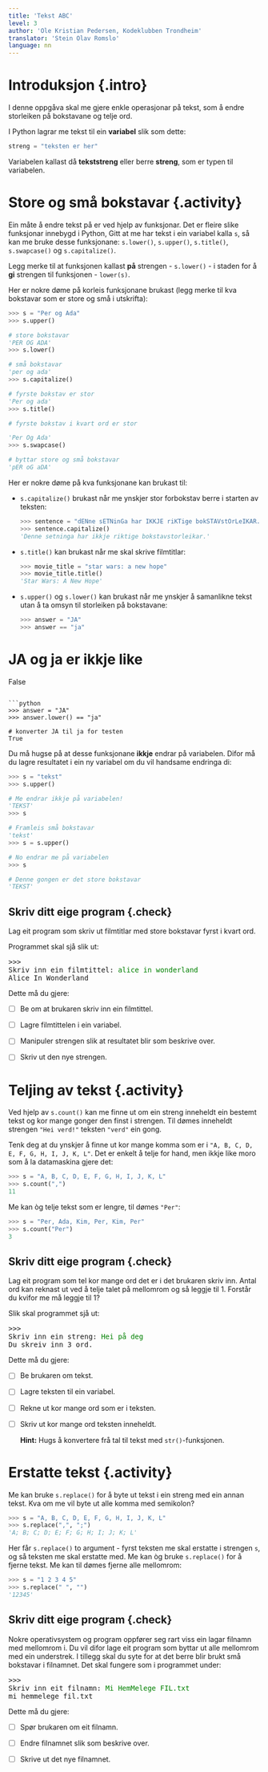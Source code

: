 ```yaml
---
title: 'Tekst ABC'
level: 3
author: 'Ole Kristian Pedersen, Kodeklubben Trondheim'
translator: 'Stein Olav Romslo'
language: nn
---
```



# Introduksjon {.intro}

I denne oppgåva skal me gjere enkle operasjonar på tekst, som å endre storleiken
på bokstavane og telje ord.

I Python lagrar me tekst til ein **variabel** slik som dette:

```python
streng = "teksten er her"
```

Variabelen kallast då **tekststreng** eller berre **streng**, som er typen til
variabelen.


# Store og små bokstavar {.activity}

Ein måte å endre tekst på er ved hjelp av funksjonar. Det er fleire slike
funksjonar innebygd i Python, Gitt at me har tekst i ein variabel kalla `s`, så
kan me bruke desse funksjonane: `s.lower()`, `s.upper()`, `s.title()`,
`s.swapcase()` og `s.capitalize()`.

Legg merke til at funksjonen kallast **på** strengen - `s.lower()` - i staden
for å **gi** strengen til funksjonen - `lower(s)`.

Her er nokre døme på korleis funksjonane brukast (legg merke til kva bokstavar
som er store og små i utskrifta):

```python
>>> s = "Per og Ada"
>>> s.upper()

# store bokstavar
'PER OG ADA'
>>> s.lower()

# små bokstavar
'per og ada'
>>> s.capitalize()

# fyrste bokstav er stor
'Per og ada'
>>> s.title()

# fyrste bokstav i kvart ord er stor

'Per Og Ada'
>>> s.swapcase()

# byttar store og små bokstavar
'pER oG aDA'
```

Her er nokre døme på kva funksjonane kan brukast til:

- `s.capitalize()` brukast når me ynskjer stor forbokstav berre i starten av
  teksten:

  ```python
  >>> sentence = "dENne sETNinGa har IKKJE riKTige bokSTAVstOrLeIKAR."
  >>> sentence.capitalize()
  'Denne setninga har ikkje riktige bokstavstorleikar.'
  ```

- `s.title()` kan brukast når me skal skrive filmtitlar:

  ```python
  >>> movie_title = "star wars: a new hope"
  >>> movie_title.title()
  'Star Wars: A New Hope'
  ```

- `s.upper()` og `s.lower()` kan brukast når me ynskjer å samanlikne tekst utan
  å ta omsyn til storleiken på bokstavane:

  ```python
  >>> answer = "JA"
  >>> answer == "ja"  

# JA og ja er ikkje like
  False
  ```

  ```python
  >>> answer = "JA"
  >>> answer.lower() == "ja"  

# konverter JA til ja for testen
  True
  ```

Du må hugse på at desse funksjonane **ikkje** endrar på variabelen. Difor må du
lagre resultatet i ein ny variabel om du vil handsame endringa di:

```python
>>> s = "tekst"
>>> s.upper()  

# Me endrar ikkje på variabelen!
'TEKST'
>>> s  

# Framleis små bokstavar
'tekst'
>>> s = s.upper()  

# No endrar me på variabelen
>>> s  

# Denne gongen er det store bokstavar
'TEKST'
```

## Skriv ditt eige program {.check}

Lag eit program som skriv ut filmtitlar med store bokstavar fyrst i kvart ord.

Programmet skal sjå slik ut:

<pre>
>>>
Skriv inn ein filmtittel: <font color="green">alice in wonderland</font>
Alice In Wonderland
</pre>

Dette må du gjere:

- [ ] Be om at brukaren skriv inn ein filmtittel.

- [ ] Lagre filmtittelen i ein variabel.

- [ ] Manipuler strengen slik at resultatet blir som beskrive over.

- [ ] Skriv ut den nye strengen.


# Teljing av tekst {.activity}

Ved hjelp av `s.count()` kan me finne ut om ein streng inneheldt ein bestemt
tekst og kor mange gonger den finst i strengen. Til dømes inneheldt strengen
`"Hei verd!"` teksten `"verd"` ein gong.

Tenk deg at du ynskjer å finne ut kor mange komma som er i `"A, B, C, D, E, F,
G, H, I, J, K, L"`. Det er enkelt å telje for hand, men ikkje like moro som å la
datamaskina gjere det:

```python
>>> s = "A, B, C, D, E, F, G, H, I, J, K, L"
>>> s.count(",")
11
```

Me kan òg telje tekst som er lengre, til dømes `"Per"`:

```python
>>> s = "Per, Ada, Kim, Per, Kim, Per"
>>> s.count("Per")
3
```

## Skriv ditt eige program {.check}

Lag eit program som tel kor mange ord det er i det brukaren skriv inn. Antal ord
kan reknast ut ved å telje talet på mellomrom og så leggje til 1. Forstår du
kvifor me må leggje til 1?

Slik skal programmet sjå ut:

<pre>
>>>
Skriv inn ein streng: <font color="green">Hei på deg</font>
Du skreiv inn 3 ord.
</pre>

Dette må du gjere:

- [ ] Be brukaren om tekst.

- [ ] Lagre teksten til ein variabel.

- [ ] Rekne ut kor mange ord som er i teksten.

- [ ] Skriv ut kor mange ord teksten inneheldt.

  **Hint:** Hugs å konvertere frå tal til tekst med `str()`-funksjonen.


# Erstatte tekst {.activity}

Me kan bruke `s.replace()` for å byte ut tekst i ein streng med ein annan tekst.
Kva om me vil byte ut alle komma med semikolon?

```python
>>> s = "A, B, C, D, E, F, G, H, I, J, K, L"
>>> s.replace(",", ";")
'A; B; C; D; E; F; G; H; I; J; K; L'
```

Her får `s.replace()` to argument - fyrst teksten me skal erstatte i strengen
`s`, og så teksten me skal erstatte med. Me kan òg bruke `s.replace()` for å
fjerne tekst. Me kan til dømes fjerne alle mellomrom:

```python
>>> s = "1 2 3 4 5"
>>> s.replace(" ", "")
'12345'
```

## Skriv ditt eige program {.check}

Nokre operativsystem og program oppfører seg rart viss ein lagar filnamn med
mellomrom i. Du vil difor lage eit program som byttar ut alle mellomrom med ein
understrek. I tillegg skal du syte for at det berre blir brukt små bokstavar i
filnamnet. Det skal fungere som i programmet under:

<pre>
>>>
Skriv inn eit filnamn: <font color="green">Mi HemMelege FIL.txt</font>
mi_hemmelege_fil.txt
</pre>

Dette må du gjere:

- [ ] Spør brukaren om eit filnamn.

- [ ] Endre filnamnet slik som beskrive over.

- [ ] Skrive ut det nye filnamnet.
